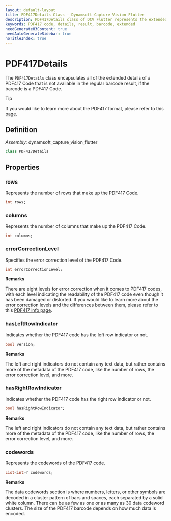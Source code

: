 ```yaml
---
layout: default-layout
title: PDF417Details Class - Dynamsoft Capture Vision Flutter
description: PDF417Details class of DCV Flutter represents the extended info of a PDF417 Code.
keywords: PDF417 code, details, result, barcode, extended
needGenerateH3Content: true
needAutoGenerateSidebar: true
noTitleIndex: true
---
```


# PDF417Details

The `PDF417Details` class encapsulates all of the extended details of a PDF417 Code that is not available in the regular barcode result, if the barcode is a PDF417 Code.

> [!TIP]
> If you would like to learn more about the PDF417 format, please refer to this [page](https://www.dynamsoft.com/barcode-reader/barcode-types/pdf417/).

## Definition

*Assembly:* dynamsoft_capture_vision_flutter

```dart
class PDF417Details
```

## Properties

### rows

Represents the number of rows that make up the PDF417 Code. 

```dart
int rows;
```

### columns

Represents the number of columns that make up the PDF417 Code.

```dart
int columns;
```

### errorCorrectionLevel

Specifies the error correction level of the PDF417 Code.

```dart
int errorCorrectionLevel;
```

**Remarks**

There are eight levels for error correction when it comes to PDF417 codes, with each level indicating the readability of the PDF417 code even though it has been damaged or distorted. If you would like to learn more about the error correction levels and the differences between them, please refer to this [PDF417 info page](https://www.dynamsoft.com/barcode-reader/barcode-types/pdf417/).

### hasLeftRowIndicator

Indicates whether the PDF417 code has the left row indicator or not. 

```dart
bool version;
```

**Remarks**

The left and right indicators do not contain any text data, but rather contains more of the metadata of the PDF417 code, like the number of rows, the error correction level, and more.

### hasRightRowIndicator

Indicates whether the PDF417 code has the right row indicator or not. 

```dart
bool hasRightRowIndicator;
```

**Remarks**

The left and right indicators do not contain any text data, but rather contains more of the metadata of the PDF417 code, like the number of rows, the error correction level, and more.

### codewords

Represents the codewords of the PDF417 code.

```dart
List<int>? codewords;
```

**Remarks**

The data codewords section is where numbers, letters, or other symbols are decoded in a cluster pattern of bars and spaces, each separated by a solid white column. There can be as few as one or as many as 30 data codeword clusters. The size of the PDF417 barcode depends on how much data is encoded.
